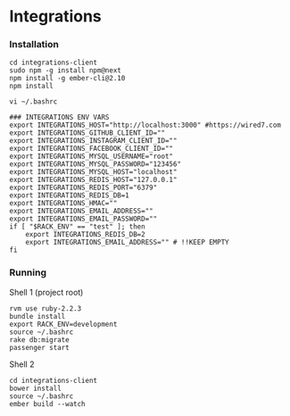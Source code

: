 # Integrations


### Installation
    
    cd integrations-client
    sudo npm -g install npm@next
    npm install -g ember-cli@2.10
    npm install

    vi ~/.bashrc
    
    ### INTEGRATIONS ENV VARS
    export INTEGRATIONS_HOST="http://localhost:3000" #https://wired7.com
    export INTEGRATIONS_GITHUB_CLIENT_ID=""
    export INTEGRATIONS_INSTAGRAM_CLIENT_ID=""
    export INTEGRATIONS_FACEBOOK_CLIENT_ID=""
    export INTEGRATIONS_MYSQL_USERNAME="root"
    export INTEGRATIONS_MYSQL_PASSWORD="123456"
    export INTEGRATIONS_MYSQL_HOST="localhost"
    export INTEGRATIONS_REDIS_HOST="127.0.0.1"
    export INTEGRATIONS_REDIS_PORT="6379"
    export INTEGRATIONS_REDIS_DB=1
    export INTEGRATIONS_HMAC=""
    export INTEGRATIONS_EMAIL_ADDRESS=""
    export INTEGRATIONS_EMAIL_PASSWORD=""
    if [ "$RACK_ENV" == "test" ]; then
        export INTEGRATIONS_REDIS_DB=2
        export INTEGRATIONS_EMAIL_ADDRESS="" # !!KEEP EMPTY
    fi  

### Running

Shell 1 (project root)

    rvm use ruby-2.2.3
    bundle install
    export RACK_ENV=development
    source ~/.bashrc
    rake db:migrate
    passenger start

Shell 2

    cd integrations-client
    bower install
    source ~/.bashrc
    ember build --watch
